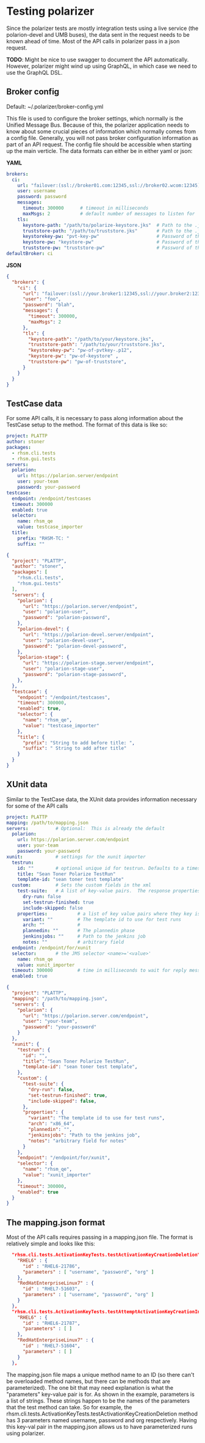 # Testing polarizer

Since the polarizer tests are mostly integration tests using a live service (the polarion-devel and UMB buses), the data
sent in the request needs to be known ahead of time.  Most of the API calls in polarizer pass in a json request.

**TODO**: Might be nice to use swagger to document the API automatically.  However, polarizer might wind up using 
GraphQL, in which case we need to use the GraphQL DSL.

## Broker config

Default:  ~/.polarizer/broker-config.yml

This file is used to configure the broker settings, which normally is the Unified Message Bus.  Because of this, the 
polarizer application needs to know about some crucial pieces of information which normally comes from a config file.
Generally, you will not pass broker configuration information as part of an API request.  The config file should be 
accessible when starting up the main verticle.  The data formats can either be in either yaml or json:

**YAML**

```yaml
brokers:
  ci:
    url: "failover:(ssl://broker01.com:12345,ssl://broker02.wcom:12345)"
    user: username
    password: password
    messages:
      timeout: 300000      # timeout in milliseconds
      maxMsgs: 2           # default number of messages to listen for
    tls:
      keystore-path: "/path/to/polarize-keystore.jks"  # Path to the .jks keystore
      truststore-path: "/path/to/truststore.jks"       # Path to the .jks truststore
      keystorekey-pw: "pvt-key-pw"                     # Password of the private key (from the .p12 file)
      keystore-pw: "keystore-pw"                       # Password of the keystore file (jks)
      truststore-pw: "truststore-pw"                   # Password of the truststore file
defaultBroker: ci
```

**JSON**

```json
{
  "brokers": {
    "ci": {
      "url": "failover:(ssl://your.broker1:12345,ssl://your.broker2:12345)",
      "user": "foo",
      "password": "blah",
      "messages": {
        "timeout": 300000,
        "maxMsgs": 2
      },
      "tls": {
        "keystore-path": "/path/to/your/keystore.jks",
        "truststore-path": "/path/to/your/truststore.jks",
        "keystorekey-pw": "pw-of-pvtkey-.p12",
        "keystore-pw": "pw-of-keystore" ,
        "truststore-pw": "pw-of-truststore",
      }
    }
  }
}
```

## TestCase data

For some API calls, it is necessary to pass along information about the TestCase setup to the method.  The format of 
this data is like so:

```yaml
project: PLATTP
author: stoner
packages:
  - rhsm.cli.tests
  - rhsm.gui.tests
servers:
  polarion:
    url: https://polarion.server/endpoint
    user: your-team
    password: your-password
testcase:
  endpoint: /endpoint/testcases
  timeout: 300000
  enabled: true
  selector:
    name: rhsm_qe
    value: testcase_importer
  title:
    prefix: "RHSM-TC: "
    suffix: ""
```

```json
{
  "project": "PLATTP",
  "author": "stoner",
  "packages": [
    "rhsm.cli.tests",
    "rhsm.gui.tests"
  ],
  "servers": {
    "polarion": {
      "url": "https://polarion.server/endpoint",
      "user": "polarion-user",
      "password": "polarion-password",
    },
    "polarion-devel": {
      "url": "https://polarion-devel.server/endpoint",
      "user": "polarion-devel-user",
      "password": "polarion-devel-password",
    },
    "polarion-stage": {
      "url": "https://polarion-stage.server/endpoint",
      "user": "polarion-stage-user",
      "password": "polarion-stage-password",
    },
  },
  "testcase": {
    "endpoint": "/endpoint/testcases",
    "timeout": 300000,
    "enabled": true,
    "selector": {
      "name": "rhsm_qe",
      "value": "testcase_importer"
    },
    "title": {
      "prefix": "String to add before title: ",
      "suffix": " String to add after title"
    }
  }
}
```

## XUnit data

Similar to the TestCase data, the XUnit data provides information necessary for some of the API calls

```yaml
project: PLATTP
mapping: /path/to/mapping.json
servers:          # Optional:  This is already the default
  polarion:
    url: https://polarion.server.com/endpoint
    user: your-team
    password: your-password
xunit:            # settings for the xunit importer
  testrun:
    id: ""        # optional unique id for testrun. Defaults to a timestamp (uniqueness by client)
    title: "Sean Toner Polarize TestRun"
    template-id: "sean toner test template"
  custom:         # Sets the custom fields in the xml
    test-suite:   # A list of key-value pairs.  The response properties
      dry-run: false
      set-testrun-finished: true
      include-skipped: false
    properties:           # a list of key value pairs where they key is a custom field
      variant: ""         # The template id to use for test runs
      arch: ""            #
      plannedin: ""       # The plannedin phase
      jenkinsjobs: ""     # Path to the jenkins job
      notes: ""           # arbitrary field
  endpoint: /endpoint/for/xunit
  selector:       # the JMS selector <name>='<value>'
    name: rhsm_qe
    value: xunit_importer
  timeout: 300000         # time in milliseconds to wait for reply message
  enabled: true
```

```json
{
  "project": "PLATTP",
  "mapping": "/path/to/mapping.json",
  "servers": {
    "polarion": {
      "url": "https://polarion.server.com/endpoint",
      "user": "your-team",
      "password": "your-password"
    }
  },
  "xunit": {
    "testrun": {
      "id": "",
      "title": "Sean Toner Polarize TestRun",
      "template-id": "sean toner test template",
    },
    "custom": {
      "test-suite": {
        "dry-run": false,
        "set-testrun-finished": true,
        "include-skipped": false,
      },
      "properties": {
        "variant": "The template id to use for test runs",
        "arch": "x86_64",
        "plannedin": "",
        "jenkinsjobs": "Path to the jenkins job",
        "notes": "arbitrary field for notes"
      }
    },
    "endpoint": "/endpoint/for/xunit",
    "selector": {
      "name": "rhsm_qe",
      "value": "xunit_importer"
    },
    "timeout": 300000,
    "enabled": true
  }
}
```

## The mapping.json format

Most of the API calls requires passing in a mapping.json file.  The format is relatively simple and looks like this:

```json
  "rhsm.cli.tests.ActivationKeyTests.testActivationKeyCreationDeletion" : {
    "RHEL6" : {
      "id" : "RHEL6-21786",
      "parameters" : [ "username", "password", "org" ]
    },
    "RedHatEnterpriseLinux7" : {
      "id" : "RHEL7-51603",
      "parameters" : [ "username", "password", "org" ]
    }
  },
  "rhsm.cli.tests.ActivationKeyTests.testAttemptActivationKeyCreationInDuplicate" : {
    "RHEL6" : {
      "id" : "RHEL6-21787",
      "parameters" : [ ]
    },
    "RedHatEnterpriseLinux7" : {
      "id" : "RHEL7-51604",
      "parameters" : [ ]
    }
  },
```

The mapping.json file maps a unique method name to an ID (so there can't be overloaded method names, but there can be 
methods that are parameterized).  The one bit that may need explanation is what the "parameters" key-value pair is for.
As shown in the example, parameters is a list of strings.  These strings happen to be the names of the parameters that
the test method can take.  So for example, the rhsm.cli.tests.ActivationKeyTests.testActivationKeyCreationDeletion 
method has 3 parameters named username, password and org respectively.  Having this key-val pair in the mapping.json
allows us to have parameterized runs using polarizer.

